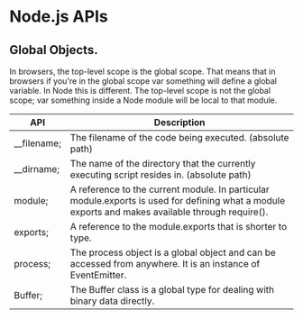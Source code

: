 # Node.js APIs



## Global Objects.

In browsers, the top-level scope is the global scope.
That means that in browsers if you're in the global scope var something will define a global variable.
In Node this is different. The top-level scope is not the global scope; var something inside a Node module will be local to that module.

|  API        |  Description |
|-------------|--------------|
|__filename;  | The filename of the code being executed. (absolute path)|
|__dirname;   | The name of the directory that the currently executing script resides in. (absolute path)|
|module;      | A reference to the current module. In particular module.exports is used for defining what a module exports and makes available through require().
|exports;     | A reference to the module.exports that is shorter to type.|
|process;     | The process object is a global object and can be accessed from anywhere. It is an instance of EventEmitter.|
|Buffer;      | The Buffer class is a global type for dealing with binary data directly.|

